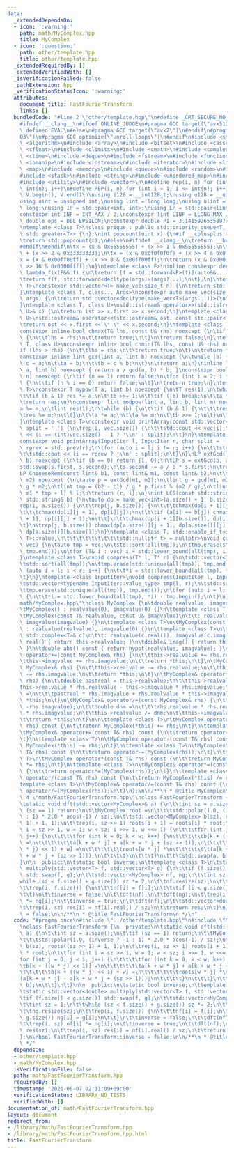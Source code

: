 ```yaml
---
data:
  _extendedDependsOn:
  - icon: ':warning:'
    path: math/MyComplex.hpp
    title: MyComplex
  - icon: ':question:'
    path: other/template.hpp
    title: other/template.hpp
  _extendedRequiredBy: []
  _extendedVerifiedWith: []
  _isVerificationFailed: false
  _pathExtension: hpp
  _verificationStatusIcon: ':warning:'
  attributes:
    document_title: FastFourierTransform
    links: []
  bundledCode: "#line 2 \"other/template.hpp\"\n#define _CRT_SECURE_NO_WARNINGS\n\
    #ifndef __clang__\n#ifdef ONLINE_JUDGE\n#pragma GCC target(\"avx512f\")\n#elif\
    \ defined EVAL\n#else\n#pragma GCC target(\"avx2\")\n#endif\n#pragma GCC optimize(\"\
    O3\")\n#pragma GCC optimize(\"unroll-loops\")\n#endif\n#include <string.h>\n#include\
    \ <algorithm>\n#include <array>\n#include <bitset>\n#include <cassert>\n#include\
    \ <cfloat>\n#include <climits>\n#include <cmath>\n#include <complex>\n#include\
    \ <ctime>\n#include <deque>\n#include <fstream>\n#include <functional>\n#include\
    \ <iomanip>\n#include <iostream>\n#include <iterator>\n#include <list>\n#include\
    \ <map>\n#include <memory>\n#include <queue>\n#include <random>\n#include <set>\n\
    #include <stack>\n#include <string>\n#include <unordered_map>\n#include <unordered_set>\n\
    #include <utility>\n#include <vector>\n\n#define rep(i, n) for (int i = 0; i <\
    \ int(n); i++)\n#define REP(i, n) for (int i = 1; i <= int(n); i++)\n#define all(V)\
    \ V.begin(), V.end()\n\nusing i128 = __int128_t;\nusing u128 = __uint128_t;\n\
    using uint = unsigned int;\nusing lint = long long;\nusing ulint = unsigned long\
    \ long;\nusing IP = std::pair<int, int>;\nusing LP = std::pair<lint, lint>;\n\n\
    constexpr int INF = INT_MAX / 2;\nconstexpr lint LINF = LLONG_MAX / 2;\nconstexpr\
    \ double eps = DBL_EPSILON;\nconstexpr double PI = 3.141592653589793238462643383279;\n\
    \ntemplate <class T>\nclass prique : public std::priority_queue<T, std::vector<T>,\
    \ std::greater<T>> {\n};\nint popcount(uint x) {\n#if __cplusplus >= 202002L\n\
    \treturn std::popcount(x);\n#else\n#ifndef __clang__\n\treturn __builtin_popcount(x);\n\
    #endif\n#endif\n\tx = (x & 0x55555555) + (x >> 1 & 0x55555555);\n\tx = (x & 0x33333333)\
    \ + (x >> 2 & 0x33333333);\n\tx = (x & 0x0f0f0f0f) + (x >> 4 & 0x0f0f0f0f);\n\t\
    x = (x & 0x00ff00ff) + (x >> 8 & 0x00ff00ff);\n\treturn (x & 0x0000ffff) + (x\
    \ >> 16 & 0x0000ffff);\n}\ntemplate <class F>\ninline constexpr decltype(auto)\
    \ lambda_fix(F&& f) {\n\treturn [f = std::forward<F>(f)](auto&&... args) {\n\t\
    \treturn f(f, std::forward<decltype(args)>(args)...);\n\t};\n}\ntemplate <class\
    \ T>\nconstexpr std::vector<T> make_vec(size_t n) {\n\treturn std::vector<T>(n);\n\
    }\ntemplate <class T, class... Args>\nconstexpr auto make_vec(size_t n, Args&&...\
    \ args) {\n\treturn std::vector<decltype(make_vec<T>(args...))>(\n\t\tn, make_vec<T>(std::forward<Args>(args)...));\n\
    }\ntemplate <class T, class U>\nstd::istream& operator>>(std::istream& ist, std::pair<T,\
    \ U>& x) {\n\treturn ist >> x.first >> x.second;\n}\ntemplate <class T, class\
    \ U>\nstd::ostream& operator<<(std::ostream& ost, const std::pair<T, U>& x) {\n\
    \treturn ost << x.first << \" \" << x.second;\n}\ntemplate <class T, class U>\n\
    constexpr inline bool chmax(T& lhs, const U& rhs) noexcept {\n\tif (lhs < rhs)\
    \ {\n\t\tlhs = rhs;\n\t\treturn true;\n\t}\n\treturn false;\n}\ntemplate <class\
    \ T, class U>\nconstexpr inline bool chmin(T& lhs, const U& rhs) noexcept {\n\t\
    if (lhs > rhs) {\n\t\tlhs = rhs;\n\t\treturn true;\n\t}\n\treturn false;\n}\n\
    constexpr inline lint gcd(lint a, lint b) noexcept {\n\twhile (b) {\n\t\tlint\
    \ c = a;\n\t\ta = b;\n\t\tb = c % b;\n\t}\n\treturn a;\n}\ninline lint lcm(lint\
    \ a, lint b) noexcept { return a / gcd(a, b) * b; }\nconstexpr bool isprime(lint\
    \ n) noexcept {\n\tif (n == 1) return false;\n\tfor (int i = 2; i * i <= n; i++)\
    \ {\n\t\tif (n % i == 0) return false;\n\t}\n\treturn true;\n}\ntemplate <class\
    \ T>\nconstexpr T mypow(T a, lint b) noexcept {\n\tT res(1);\n\twhile (true) {\n\
    \t\tif (b & 1) res *= a;\n\t\tb >>= 1;\n\t\tif (!b) break;\n\t\ta *= a;\n\t}\n\
    \treturn res;\n}\nconstexpr lint modpow(lint a, lint b, lint m) noexcept {\n\t\
    a %= m;\n\tlint res(1);\n\twhile (b) {\n\t\tif (b & 1) {\n\t\t\tres *= a;\n\t\t\
    \tres %= m;\n\t\t}\n\t\ta *= a;\n\t\ta %= m;\n\t\tb >>= 1;\n\t}\n\treturn res;\n\
    }\ntemplate <class T>\nconstexpr void printArray(const std::vector<T>& vec, char\
    \ split = ' ') {\n\trep(i, vec.size()) {\n\t\tstd::cout << vec[i];\n\t\tstd::cout\
    \ << (i == (int)vec.size() - 1 ? '\\n' : split);\n\t}\n}\ntemplate <class InputIter>\n\
    constexpr void printArray(InputIter l, InputIter r, char split = ' ') {\n\tauto\
    \ rprev = std::prev(r);\n\tfor (auto i = l; i != r; i++) {\n\t\tstd::cout << *i;\n\
    \t\tstd::cout << (i == rprev ? '\\n' : split);\n\t}\n}\nLP extGcd(lint a, lint\
    \ b) noexcept {\n\tif (b == 0) return {1, 0};\n\tLP s = extGcd(b, a % b);\n\t\
    std::swap(s.first, s.second);\n\ts.second -= a / b * s.first;\n\treturn s;\n}\n\
    LP ChineseRem(const lint& b1, const lint& m1, const lint& b2,\n\t\t\t  const lint&\
    \ m2) noexcept {\n\tauto p = extGcd(m1, m2);\n\tlint g = gcd(m1, m2), l = m1 /\
    \ g * m2;\n\tlint tmp = (b2 - b1) / g * p.first % (m2 / g);\n\tlint r = (b1 +\
    \ m1 * tmp + l) % l;\n\treturn {r, l};\n}\nint LCS(const std::string& a, const\
    \ std::string& b) {\n\tauto dp = make_vec<int>(a.size() + 1, b.size() + 1);\n\t\
    rep(i, a.size()) {\n\t\trep(j, b.size()) {\n\t\t\tchmax(dp[i + 1][j], dp[i][j]);\n\
    \t\t\tchmax(dp[i][j + 1], dp[i][j]);\n\t\t\tif (a[i] == b[j]) chmax(dp[i + 1][j\
    \ + 1], dp[i][j] + 1);\n\t\t}\n\t\tchmax(dp[i + 1][b.size()], dp[i][b.size()]);\n\
    \t}\n\trep(j, b.size()) chmax(dp[a.size()][j + 1], dp[a.size()][j]);\n\treturn\
    \ dp[a.size()][b.size()];\n}\ntemplate <class T, std::enable_if_t<std::is_convertible<int,\
    \ T>::value,\n\t\t\t\t\t\t\t\t\tstd::nullptr_t> = nullptr>\nvoid compress(std::vector<T>&\
    \ vec) {\n\tauto tmp = vec;\n\tstd::sort(all(tmp));\n\ttmp.erase(std::unique(all(tmp)),\
    \ tmp.end());\n\tfor (T& i : vec) i = std::lower_bound(all(tmp), i) - tmp.begin();\n\
    }\ntemplate <class T>\nvoid compress(T* l, T* r) {\n\tstd::vector<T> tmp(l, r);\n\
    \tstd::sort(all(tmp));\n\ttmp.erase(std::unique(all(tmp)), tmp.end());\n\tfor\
    \ (auto i = l; i < r; i++) {\n\t\t*i = std::lower_bound(all(tmp), *i) - tmp.begin();\n\
    \t}\n}\ntemplate <class InputIter>\nvoid compress(InputIter l, InputIter r) {\n\
    \tstd::vector<typename InputIter::value_type> tmp(l, r);\n\tstd::sort(all(tmp));\n\
    \ttmp.erase(std::unique(all(tmp)), tmp.end());\n\tfor (auto i = l; i < r; i++)\
    \ {\n\t\t*i = std::lower_bound(all(tmp), *i) - tmp.begin();\n\t}\n}\n#line 3 \"\
    math/MyComplex.hpp\"\nclass MyComplex {\n\tdouble realvalue, imagvalue;\n\n  public:\n\
    \tMyComplex() : realvalue(0), imagvalue(0) {}\n\ttemplate <class T, class U>\n\
    \tMyComplex(const T& realvalue, const U& imagvalue)\n\t\t: realvalue(realvalue),\
    \ imagvalue(imagvalue) {}\n\ttemplate <class T>\n\tMyComplex(const T& realvalue)\
    \ : realvalue(realvalue), imagvalue(0) {}\n\ttemplate <class T>\n\tMyComplex(const\
    \ std::complex<T>& c)\n\t\t: realvalue(c.real()), imagvalue(c.imag()) {}\n\tdouble&\
    \ real() { return this->realvalue; }\n\tdouble& imag() { return this->imagvalue;\
    \ }\n\tdouble abs() const { return hypot(realvalue, imagvalue); }\n\tMyComplex&\
    \ operator+=(const MyComplex& rhs) {\n\t\tthis->realvalue += rhs.realvalue;\n\t\
    \tthis->imagvalue += rhs.imagvalue;\n\t\treturn *this;\n\t}\n\tMyComplex& operator-=(const\
    \ MyComplex& rhs) {\n\t\tthis->realvalue -= rhs.realvalue;\n\t\tthis->imagvalue\
    \ -= rhs.imagvalue;\n\t\treturn *this;\n\t}\n\tMyComplex& operator*=(const MyComplex&\
    \ rhs) {\n\t\tdouble pastreal = this->realvalue;\n\t\tthis->realvalue =\n\t\t\t\
    this->realvalue * rhs.realvalue - this->imagvalue * rhs.imagvalue;\n\t\tthis->imagvalue\
    \ =\n\t\t\tpastreal * rhs.imagvalue + rhs.realvalue * this->imagvalue;\n\t\treturn\
    \ *this;\n\t}\n\tMyComplex& operator/=(const MyComplex& rhs) {\n\t\t*this *= MyComplex(rhs.realvalue,\
    \ -rhs.imagvalue);\n\t\tdouble dnm =\n\t\t\trhs.realvalue * rhs.realvalue - rhs.imagvalue\
    \ * rhs.imagvalue;\n\t\tthis->realvalue /= dnm;\n\t\tthis->imagvalue /= dnm;\n\
    \t\treturn *this;\n\t}\n\n\ttemplate <class T>\n\tMyComplex operator+(const T&\
    \ rhs) const {\n\t\treturn MyComplex(*this) += rhs;\n\t}\n\ttemplate <class T>\n\
    \tMyComplex& operator+=(const T& rhs) const {\n\t\treturn operator+=(MyComplex(rhs));\n\
    \t}\n\ttemplate <class T>\n\tMyComplex operator-(const T& rhs) const {\n\t\treturn\
    \ MyComplex(*this) -= rhs;\n\t}\n\ttemplate <class T>\n\tMyComplex& operator-=(const\
    \ T& rhs) const {\n\t\treturn operator-=(MyComplex(rhs));\n\t}\n\ttemplate <class\
    \ T>\n\tMyComplex operator*(const T& rhs) const {\n\t\treturn MyComplex(*this)\
    \ *= rhs;\n\t}\n\ttemplate <class T>\n\tMyComplex& operator*=(const T& rhs) const\
    \ {\n\t\treturn operator*=(MyComplex(rhs));\n\t}\n\ttemplate <class T>\n\tMyComplex\
    \ operator/(const T& rhs) const {\n\t\treturn MyComplex(*this) /= rhs;\n\t}\n\t\
    template <class T>\n\tMyComplex& operator/=(const T& rhs) const {\n\t\treturn\
    \ operator/=(MyComplex(rhs));\n\t}\n};\n\n/**\n * @title MyComplex\n */\n#line\
    \ 4 \"math/FastFourierTransform.hpp\"\nclass FastFourierTransform {\n  private:\n\
    \tstatic void dft(std::vector<MyComplex>& a) {\n\t\tint sz = a.size();\n\t\tif\
    \ (sz == 1) return;\n\t\tMyComplex root =\n\t\t\tstd::polar(1.0, (inverse ? -1\
    \ : 1) * 2.0 * acos(-1) / sz);\n\t\tstd::vector<MyComplex> b(sz), roots((sz >>\
    \ 1) + 1, 1);\n\t\trep(i, sz >> 1) roots[i + 1] = roots[i] * root;\n\t\tfor (int\
    \ i = sz >> 1, w = 1; w < sz; i >>= 1, w <<= 1) {\n\t\t\tfor (int j = 0; j < i;\
    \ j++) {\n\t\t\t\tfor (int k = 0; k < w; k++) {\n\t\t\t\t\tb[k + ((w * j) << 1)]\
    \ =\n\t\t\t\t\t\ta[k + w * j] + a[k + w * j + (sz >> 1)];\n\t\t\t\t\tb[k + ((w\
    \ * j) << 1) + w] =\n\t\t\t\t\t\troots[w * j] *\n\t\t\t\t\t\t(a[k + w * j] - a[k\
    \ + w * j + (sz >> 1)]);\n\t\t\t\t}\n\t\t\t}\n\t\t\tstd::swap(a, b);\n\t\t}\n\t\
    }\n\n  public:\n\tstatic bool inverse;\n\ttemplate <class T>\n\tstatic std::vector<double>\
    \ multiply(std::vector<T> f, std::vector<T> g) {\n\t\tif (f.size() < g.size())\
    \ std::swap(f, g);\n\t\tstd::vector<MyComplex> nf, ng;\n\t\tint sz = 1;\n\t\t\
    while (sz < f.size() + g.size()) sz *= 2;\n\t\tnf.resize(sz);\n\t\tng.resize(sz);\n\
    \t\trep(i, f.size()) {\n\t\t\tnf[i] = f[i];\n\t\t\tif (i < g.size()) ng[i] = g[i];\n\
    \t\t}\n\t\tinverse = false;\n\t\tdft(nf);\n\t\tdft(ng);\n\t\trep(i, sz) nf[i]\
    \ *= ng[i];\n\t\tinverse = true;\n\t\tdft(nf);\n\t\tstd::vector<double> res(sz);\n\
    \t\trep(i, sz) res[i] = nf[i].real() / sz;\n\t\treturn res;\n\t}\n};\n\nbool FastFourierTransform::inverse\
    \ = false;\n\n/**\n * @title FastFourierTransform\n */\n"
  code: "#pragma once\n#include \"../other/template.hpp\"\n#include \"MyComplex.hpp\"\
    \nclass FastFourierTransform {\n  private:\n\tstatic void dft(std::vector<MyComplex>&\
    \ a) {\n\t\tint sz = a.size();\n\t\tif (sz == 1) return;\n\t\tMyComplex root =\n\
    \t\t\tstd::polar(1.0, (inverse ? -1 : 1) * 2.0 * acos(-1) / sz);\n\t\tstd::vector<MyComplex>\
    \ b(sz), roots((sz >> 1) + 1, 1);\n\t\trep(i, sz >> 1) roots[i + 1] = roots[i]\
    \ * root;\n\t\tfor (int i = sz >> 1, w = 1; w < sz; i >>= 1, w <<= 1) {\n\t\t\t\
    for (int j = 0; j < i; j++) {\n\t\t\t\tfor (int k = 0; k < w; k++) {\n\t\t\t\t\
    \tb[k + ((w * j) << 1)] =\n\t\t\t\t\t\ta[k + w * j] + a[k + w * j + (sz >> 1)];\n\
    \t\t\t\t\tb[k + ((w * j) << 1) + w] =\n\t\t\t\t\t\troots[w * j] *\n\t\t\t\t\t\t\
    (a[k + w * j] - a[k + w * j + (sz >> 1)]);\n\t\t\t\t}\n\t\t\t}\n\t\t\tstd::swap(a,\
    \ b);\n\t\t}\n\t}\n\n  public:\n\tstatic bool inverse;\n\ttemplate <class T>\n\
    \tstatic std::vector<double> multiply(std::vector<T> f, std::vector<T> g) {\n\t\
    \tif (f.size() < g.size()) std::swap(f, g);\n\t\tstd::vector<MyComplex> nf, ng;\n\
    \t\tint sz = 1;\n\t\twhile (sz < f.size() + g.size()) sz *= 2;\n\t\tnf.resize(sz);\n\
    \t\tng.resize(sz);\n\t\trep(i, f.size()) {\n\t\t\tnf[i] = f[i];\n\t\t\tif (i <\
    \ g.size()) ng[i] = g[i];\n\t\t}\n\t\tinverse = false;\n\t\tdft(nf);\n\t\tdft(ng);\n\
    \t\trep(i, sz) nf[i] *= ng[i];\n\t\tinverse = true;\n\t\tdft(nf);\n\t\tstd::vector<double>\
    \ res(sz);\n\t\trep(i, sz) res[i] = nf[i].real() / sz;\n\t\treturn res;\n\t}\n\
    };\n\nbool FastFourierTransform::inverse = false;\n\n/**\n * @title FastFourierTransform\n\
    \ */"
  dependsOn:
  - other/template.hpp
  - math/MyComplex.hpp
  isVerificationFile: false
  path: math/FastFourierTransform.hpp
  requiredBy: []
  timestamp: '2021-06-07 02:11:09+09:00'
  verificationStatus: LIBRARY_NO_TESTS
  verifiedWith: []
documentation_of: math/FastFourierTransform.hpp
layout: document
redirect_from:
- /library/math/FastFourierTransform.hpp
- /library/math/FastFourierTransform.hpp.html
title: FastFourierTransform
---
```

